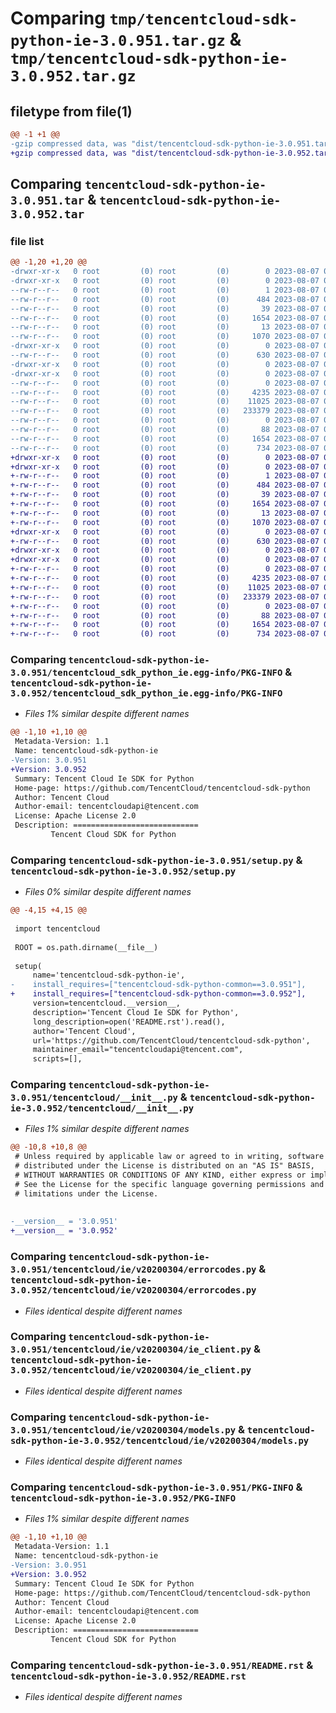 # Comparing `tmp/tencentcloud-sdk-python-ie-3.0.951.tar.gz` & `tmp/tencentcloud-sdk-python-ie-3.0.952.tar.gz`

## filetype from file(1)

```diff
@@ -1 +1 @@
-gzip compressed data, was "dist/tencentcloud-sdk-python-ie-3.0.951.tar", last modified: Mon Aug  7 00:28:03 2023, max compression
+gzip compressed data, was "dist/tencentcloud-sdk-python-ie-3.0.952.tar", last modified: Mon Aug  7 08:55:18 2023, max compression
```

## Comparing `tencentcloud-sdk-python-ie-3.0.951.tar` & `tencentcloud-sdk-python-ie-3.0.952.tar`

### file list

```diff
@@ -1,20 +1,20 @@
-drwxr-xr-x   0 root         (0) root         (0)        0 2023-08-07 00:28:03.000000 tencentcloud-sdk-python-ie-3.0.951/
-drwxr-xr-x   0 root         (0) root         (0)        0 2023-08-07 00:28:03.000000 tencentcloud-sdk-python-ie-3.0.951/tencentcloud_sdk_python_ie.egg-info/
--rw-r--r--   0 root         (0) root         (0)        1 2023-08-07 00:28:03.000000 tencentcloud-sdk-python-ie-3.0.951/tencentcloud_sdk_python_ie.egg-info/dependency_links.txt
--rw-r--r--   0 root         (0) root         (0)      484 2023-08-07 00:28:03.000000 tencentcloud-sdk-python-ie-3.0.951/tencentcloud_sdk_python_ie.egg-info/SOURCES.txt
--rw-r--r--   0 root         (0) root         (0)       39 2023-08-07 00:28:03.000000 tencentcloud-sdk-python-ie-3.0.951/tencentcloud_sdk_python_ie.egg-info/requires.txt
--rw-r--r--   0 root         (0) root         (0)     1654 2023-08-07 00:28:03.000000 tencentcloud-sdk-python-ie-3.0.951/tencentcloud_sdk_python_ie.egg-info/PKG-INFO
--rw-r--r--   0 root         (0) root         (0)       13 2023-08-07 00:28:03.000000 tencentcloud-sdk-python-ie-3.0.951/tencentcloud_sdk_python_ie.egg-info/top_level.txt
--rw-r--r--   0 root         (0) root         (0)     1070 2023-08-07 00:28:03.000000 tencentcloud-sdk-python-ie-3.0.951/setup.py
-drwxr-xr-x   0 root         (0) root         (0)        0 2023-08-07 00:28:03.000000 tencentcloud-sdk-python-ie-3.0.951/tencentcloud/
--rw-r--r--   0 root         (0) root         (0)      630 2023-08-07 00:28:03.000000 tencentcloud-sdk-python-ie-3.0.951/tencentcloud/__init__.py
-drwxr-xr-x   0 root         (0) root         (0)        0 2023-08-07 00:28:03.000000 tencentcloud-sdk-python-ie-3.0.951/tencentcloud/ie/
-drwxr-xr-x   0 root         (0) root         (0)        0 2023-08-07 00:28:03.000000 tencentcloud-sdk-python-ie-3.0.951/tencentcloud/ie/v20200304/
--rw-r--r--   0 root         (0) root         (0)        0 2023-08-07 00:28:03.000000 tencentcloud-sdk-python-ie-3.0.951/tencentcloud/ie/v20200304/__init__.py
--rw-r--r--   0 root         (0) root         (0)     4235 2023-08-07 00:28:03.000000 tencentcloud-sdk-python-ie-3.0.951/tencentcloud/ie/v20200304/errorcodes.py
--rw-r--r--   0 root         (0) root         (0)    11025 2023-08-07 00:28:03.000000 tencentcloud-sdk-python-ie-3.0.951/tencentcloud/ie/v20200304/ie_client.py
--rw-r--r--   0 root         (0) root         (0)   233379 2023-08-07 00:28:03.000000 tencentcloud-sdk-python-ie-3.0.951/tencentcloud/ie/v20200304/models.py
--rw-r--r--   0 root         (0) root         (0)        0 2023-08-07 00:28:03.000000 tencentcloud-sdk-python-ie-3.0.951/tencentcloud/ie/__init__.py
--rw-r--r--   0 root         (0) root         (0)       88 2023-08-07 00:28:03.000000 tencentcloud-sdk-python-ie-3.0.951/setup.cfg
--rw-r--r--   0 root         (0) root         (0)     1654 2023-08-07 00:28:03.000000 tencentcloud-sdk-python-ie-3.0.951/PKG-INFO
--rw-r--r--   0 root         (0) root         (0)      734 2023-08-07 00:28:03.000000 tencentcloud-sdk-python-ie-3.0.951/README.rst
+drwxr-xr-x   0 root         (0) root         (0)        0 2023-08-07 08:55:18.000000 tencentcloud-sdk-python-ie-3.0.952/
+drwxr-xr-x   0 root         (0) root         (0)        0 2023-08-07 08:55:18.000000 tencentcloud-sdk-python-ie-3.0.952/tencentcloud_sdk_python_ie.egg-info/
+-rw-r--r--   0 root         (0) root         (0)        1 2023-08-07 08:55:18.000000 tencentcloud-sdk-python-ie-3.0.952/tencentcloud_sdk_python_ie.egg-info/dependency_links.txt
+-rw-r--r--   0 root         (0) root         (0)      484 2023-08-07 08:55:18.000000 tencentcloud-sdk-python-ie-3.0.952/tencentcloud_sdk_python_ie.egg-info/SOURCES.txt
+-rw-r--r--   0 root         (0) root         (0)       39 2023-08-07 08:55:18.000000 tencentcloud-sdk-python-ie-3.0.952/tencentcloud_sdk_python_ie.egg-info/requires.txt
+-rw-r--r--   0 root         (0) root         (0)     1654 2023-08-07 08:55:18.000000 tencentcloud-sdk-python-ie-3.0.952/tencentcloud_sdk_python_ie.egg-info/PKG-INFO
+-rw-r--r--   0 root         (0) root         (0)       13 2023-08-07 08:55:18.000000 tencentcloud-sdk-python-ie-3.0.952/tencentcloud_sdk_python_ie.egg-info/top_level.txt
+-rw-r--r--   0 root         (0) root         (0)     1070 2023-08-07 08:55:18.000000 tencentcloud-sdk-python-ie-3.0.952/setup.py
+drwxr-xr-x   0 root         (0) root         (0)        0 2023-08-07 08:55:18.000000 tencentcloud-sdk-python-ie-3.0.952/tencentcloud/
+-rw-r--r--   0 root         (0) root         (0)      630 2023-08-07 08:55:18.000000 tencentcloud-sdk-python-ie-3.0.952/tencentcloud/__init__.py
+drwxr-xr-x   0 root         (0) root         (0)        0 2023-08-07 08:55:18.000000 tencentcloud-sdk-python-ie-3.0.952/tencentcloud/ie/
+drwxr-xr-x   0 root         (0) root         (0)        0 2023-08-07 08:55:18.000000 tencentcloud-sdk-python-ie-3.0.952/tencentcloud/ie/v20200304/
+-rw-r--r--   0 root         (0) root         (0)        0 2023-08-07 08:55:18.000000 tencentcloud-sdk-python-ie-3.0.952/tencentcloud/ie/v20200304/__init__.py
+-rw-r--r--   0 root         (0) root         (0)     4235 2023-08-07 08:55:18.000000 tencentcloud-sdk-python-ie-3.0.952/tencentcloud/ie/v20200304/errorcodes.py
+-rw-r--r--   0 root         (0) root         (0)    11025 2023-08-07 08:55:18.000000 tencentcloud-sdk-python-ie-3.0.952/tencentcloud/ie/v20200304/ie_client.py
+-rw-r--r--   0 root         (0) root         (0)   233379 2023-08-07 08:55:18.000000 tencentcloud-sdk-python-ie-3.0.952/tencentcloud/ie/v20200304/models.py
+-rw-r--r--   0 root         (0) root         (0)        0 2023-08-07 08:55:18.000000 tencentcloud-sdk-python-ie-3.0.952/tencentcloud/ie/__init__.py
+-rw-r--r--   0 root         (0) root         (0)       88 2023-08-07 08:55:18.000000 tencentcloud-sdk-python-ie-3.0.952/setup.cfg
+-rw-r--r--   0 root         (0) root         (0)     1654 2023-08-07 08:55:18.000000 tencentcloud-sdk-python-ie-3.0.952/PKG-INFO
+-rw-r--r--   0 root         (0) root         (0)      734 2023-08-07 08:55:18.000000 tencentcloud-sdk-python-ie-3.0.952/README.rst
```

### Comparing `tencentcloud-sdk-python-ie-3.0.951/tencentcloud_sdk_python_ie.egg-info/PKG-INFO` & `tencentcloud-sdk-python-ie-3.0.952/tencentcloud_sdk_python_ie.egg-info/PKG-INFO`

 * *Files 1% similar despite different names*

```diff
@@ -1,10 +1,10 @@
 Metadata-Version: 1.1
 Name: tencentcloud-sdk-python-ie
-Version: 3.0.951
+Version: 3.0.952
 Summary: Tencent Cloud Ie SDK for Python
 Home-page: https://github.com/TencentCloud/tencentcloud-sdk-python
 Author: Tencent Cloud
 Author-email: tencentcloudapi@tencent.com
 License: Apache License 2.0
 Description: ============================
         Tencent Cloud SDK for Python
```

### Comparing `tencentcloud-sdk-python-ie-3.0.951/setup.py` & `tencentcloud-sdk-python-ie-3.0.952/setup.py`

 * *Files 0% similar despite different names*

```diff
@@ -4,15 +4,15 @@
 
 import tencentcloud
 
 ROOT = os.path.dirname(__file__)
 
 setup(
     name='tencentcloud-sdk-python-ie',
-    install_requires=["tencentcloud-sdk-python-common==3.0.951"],
+    install_requires=["tencentcloud-sdk-python-common==3.0.952"],
     version=tencentcloud.__version__,
     description='Tencent Cloud Ie SDK for Python',
     long_description=open('README.rst').read(),
     author='Tencent Cloud',
     url='https://github.com/TencentCloud/tencentcloud-sdk-python',
     maintainer_email="tencentcloudapi@tencent.com",
     scripts=[],
```

### Comparing `tencentcloud-sdk-python-ie-3.0.951/tencentcloud/__init__.py` & `tencentcloud-sdk-python-ie-3.0.952/tencentcloud/__init__.py`

 * *Files 1% similar despite different names*

```diff
@@ -10,8 +10,8 @@
 # Unless required by applicable law or agreed to in writing, software
 # distributed under the License is distributed on an "AS IS" BASIS,
 # WITHOUT WARRANTIES OR CONDITIONS OF ANY KIND, either express or implied.
 # See the License for the specific language governing permissions and
 # limitations under the License.
 
 
-__version__ = '3.0.951'
+__version__ = '3.0.952'
```

### Comparing `tencentcloud-sdk-python-ie-3.0.951/tencentcloud/ie/v20200304/errorcodes.py` & `tencentcloud-sdk-python-ie-3.0.952/tencentcloud/ie/v20200304/errorcodes.py`

 * *Files identical despite different names*

### Comparing `tencentcloud-sdk-python-ie-3.0.951/tencentcloud/ie/v20200304/ie_client.py` & `tencentcloud-sdk-python-ie-3.0.952/tencentcloud/ie/v20200304/ie_client.py`

 * *Files identical despite different names*

### Comparing `tencentcloud-sdk-python-ie-3.0.951/tencentcloud/ie/v20200304/models.py` & `tencentcloud-sdk-python-ie-3.0.952/tencentcloud/ie/v20200304/models.py`

 * *Files identical despite different names*

### Comparing `tencentcloud-sdk-python-ie-3.0.951/PKG-INFO` & `tencentcloud-sdk-python-ie-3.0.952/PKG-INFO`

 * *Files 1% similar despite different names*

```diff
@@ -1,10 +1,10 @@
 Metadata-Version: 1.1
 Name: tencentcloud-sdk-python-ie
-Version: 3.0.951
+Version: 3.0.952
 Summary: Tencent Cloud Ie SDK for Python
 Home-page: https://github.com/TencentCloud/tencentcloud-sdk-python
 Author: Tencent Cloud
 Author-email: tencentcloudapi@tencent.com
 License: Apache License 2.0
 Description: ============================
         Tencent Cloud SDK for Python
```

### Comparing `tencentcloud-sdk-python-ie-3.0.951/README.rst` & `tencentcloud-sdk-python-ie-3.0.952/README.rst`

 * *Files identical despite different names*

